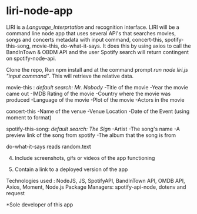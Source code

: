 # liri-node-app


LIRI is a _Language_Interprtation_ and recognition interface. LIRI will be a command line node app that uses several API's that searches movies, songs and concerts metadata with input command, concert-this, spotify-this-song, movie-this, do-what-it-says. It does this by using axios to call the BandInTown & OBDM API and the user Spotify search will return contingent on spotify-node-api.

Clone the repo, Run npm install and at the command prompt _run node liri.js "input command"_. This will retrieve the relative data. 

movie-this : _default search: Mr. Nobody_
-Title of the movie
-Year the movie came out
-IMDB Rating of the movie
-Country where the movie was produced
-Language of the movie
-Plot of the movie
-Actors in the movie

concert-this 
-Name of the venue
-Venue Location
-Date of the Event (using moment to format)

spotify-this-song:  _default search: The Sign_ 
-Artist
-The song's name
-A preview link of the song from spotify
-The album that the song is from 

do-what-it-says reads random.text


4. Include screenshots, gifs or videos of the app functioning

5. Contain a link to a deployed version of the app

Technologies used : NodeJS, JS, SpotifyAPI, BandInTown API, OMDB API, Axios, Moment, Node.js Package Managers: spotify-api-node, dotenv and request 

*Sole developer of this app
